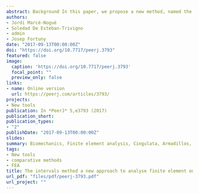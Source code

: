 ```yaml
---
abstract: Background In this paper, we propose a new method, named the intervals’ method, to analyse data from finite element models in a comparative multivariate framework. As a case study, several armadillo mandibles are analysed, showing that the proposed method is useful to distinguish and characterise biomechanical differences related to diet/ecomorphology. Methods The intervals’ method consists of generating a set of variables, each one defined by an interval of stress values. Each variable is expressed as a percentage of the area of the mandible occupied by those stress values. Afterwards these newly generated variables can be analysed using multivariate methods.Results Applying this novel method to the biological case study of whether armadillo mandibles differ according to dietary groups, we show that the intervals’ method is a powerful tool to characterize biomechanical performance and how this relates to different diets. This allows us to positively discriminate between specialist and generalist species. Discussion We show that the proposed approach is a useful methodology not affected by the characteristics of the finite element mesh. Additionally, the positive discriminating results obtained when analysing a difficult case study suggest that the proposed method could be a very useful tool for comparative studies in finite element analysis using multivariate statistical approaches.
authors:
- Jordi Marcé-Nogué
- Soledad De Esteban-Trivigno
- admin
- Josep Fortuny
date: "2017-09-13T00:00:00Z"
doi: "https://doi.org/10.7717/peerj.3793"
featured: false
image:
  caption: 'https://doi.org/10.7717/peerj.3793'
  focal_point: ""
  preview_only: false
links:
- name: Online version
  url: https://peerj.com/articles/3793/
projects:
- New tools
publication: In *PeerJ* 5,e3793 (2017)
publication_short: 
publication_types:
- "2"
publishDate: "2017-09-13T00:00:00Z"
slides: 
summary: Biomechanics, Finite element analysis, Cingulata, Armadillos, Chewing mechanics, Multivariate analysis
tags:
- New tools
- comparative methods
- FEA
title: The intervals method a new approach to analyse finite element outputs using multivariate statistics
url_pdf: "files/pdf/peerj-3793.pdf"
url_project: ""
---
```


